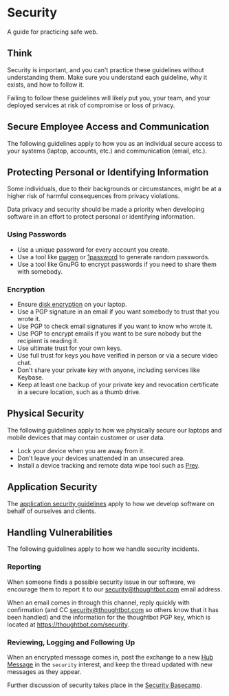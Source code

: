 # Security

A guide for practicing safe web.

## Think

Security is important, and you can't practice these guidelines without
understanding them. Make sure you understand each guideline, why it exists, and
how to follow it.

Failing to follow these guidelines will likely put you, your team, and your
deployed services at risk of compromise or loss of privacy.

## Secure Employee Access and Communication

The following guidelines apply to how you as an individual secure access to your
systems (laptop, accounts, etc.) and communication (email, etc.).

## Protecting Personal or Identifying Information

Some individuals, due to their backgrounds or circumstances, might be at a
higher risk of harmful consequences from privacy violations.

Data privacy and security should be made a priority when developing software in
an effort to protect personal or identifying information.

### Using Passwords

- Use a unique password for every account you create.
- Use a tool like [pwgen] or [1password] to generate random passwords.
- Use a tool like GnuPG to encrypt passwords if you need to share them with
  somebody.

[pwgen]: https://github.com/jbernard/pwgen
[1password]: https://1password.com

### Encryption

- Ensure [disk encryption] on your laptop.
- Use a PGP signature in an email if you want somebody to trust that you wrote
  it.
- Use PGP to check email signatures if you want to know who wrote it.
- Use PGP to encrypt emails if you want to be sure nobody but the recipient is
  reading it.
- Use ultimate trust for your own keys.
- Use full trust for keys you have verified in person or via a secure video
  chat.
- Don't share your private key with anyone, including services like Keybase.
- Keep at least one backup of your private key and revocation certificate in a
  secure location, such as a thumb drive.

[disk encryption]: https://theintercept.com/2015/04/27/encrypting-laptop-like-mean/

## Physical Security

The following guidelines apply to how we physically secure our laptops and
mobile devices that may contain customer or user data.

- Lock your device when you are away from it.
- Don't leave your devices unattended in an unsecured area.
- Install a device tracking and remote data wipe tool such as [Prey].

[prey]: https://www.preyproject.com/

## Application Security

The [application security guidelines](application.md) apply to how we develop
software on behalf of ourselves and clients.

## Handling Vulnerabilities

The following guidelines apply to how we handle security incidents.

### Reporting

When someone finds a possible security issue in our software, we encourage them
to report it to our <security@thoughtbot.com> email address.

When an email comes in through this channel, reply quickly with confirmation
(and CC <security@thoughtbot.com> so others know that it has been handled) and
the information for the thoughtbot PGP key, which is located at <https://thoughtbot.com/security>.

### Reviewing, Logging and Following Up

When an encrypted message comes in, post the exchange to a new [Hub Message](https://hub.thoughtbot.com/messages/new) in the `security` interest, and keep the thread updated with new messages
as they appear.

Further discussion of security takes place in the [Security Basecamp].

[security basecamp]: https://3.basecamp.com/3091943/projects/15753689
